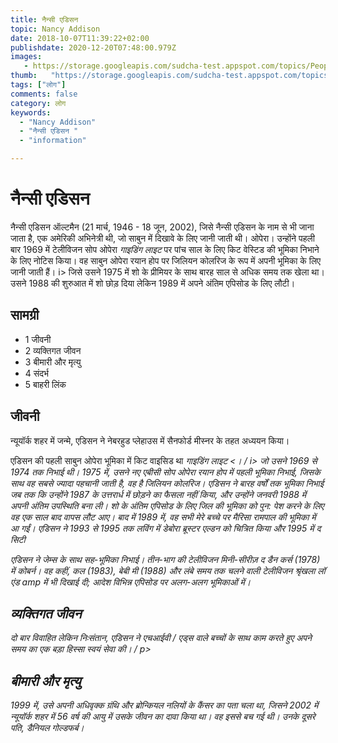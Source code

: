 ```yaml
---
title: नैन्सी एडिसन 
topic: Nancy Addison
date: 2018-10-07T11:39:22+02:00
publishdate: 2020-12-20T07:48:00.979Z
images: 
   - https://storage.googleapis.com/sudcha-test.appspot.com/topics/People/nancy_addison/1.jpeg
thumb:   "https://storage.googleapis.com/sudcha-test.appspot.com/topics/People/nancy_addison/thumb.jpeg"
tags: ["लोग"]
comments: false
category: लोग
keywords: 
  - "Nancy Addison"
  - "नैन्सी एडिसन "
  - "information"

---
```

<h1> नैन्सी एडिसन </h1> <p> </p> <p> नैन्सी एडिसन ऑल्टमैन (21 मार्च, 1946 - 18 जून, 2002), जिसे नैन्सी एडिसन के नाम से भी जाना जाता है, एक अमेरिकी अभिनेत्री थी, जो साबुन में दिखावे के लिए जानी जाती थी। ओपेरा। उन्होंने पहली बार 1969 में टेलीविजन सोप ओपेरा <i> गाइडिंग लाइट </i> पर पांच साल के लिए किट वेस्टिड की भूमिका निभाने के लिए नोटिस किया। वह साबुन ओपेरा </i> रयान होप </b> पर जिलियन कोलरिज के रूप में अपनी भूमिका के लिए जानी जाती हैं। i> जिसे उसने 1975 में शो के प्रीमियर के साथ बारह साल से अधिक समय तक खेला था। उसने 1988 की शुरुआत में शो छोड़ दिया लेकिन 1989 में अपने अंतिम एपिसोड के लिए लौटी। </p> <h2> सामग्री </h2> <ul> <li > 1 जीवनी </li> <li> 2 व्यक्तिगत जीवन </li> <li> 3 बीमारी और मृत्यु </li> <li> 4 संदर्भ </li> <li> 5 बाहरी लिंक </li> </ul > <h2> जीवनी </h2> <p> न्यूयॉर्क शहर में जन्मे, एडिसन ने नेबरहुड प्लेहाउस में सैनफोर्ड मीस्नर के तहत अध्ययन किया। </p> <p> एडिसन की पहली साबुन ओपेरा भूमिका में किट वाइसिड था <i> गाइडिंग लाइट <। / i> जो उसने 1969 से 1974 तक निभाई थी। 1975 में, उसने नए एबीसी सोप ओपेरा <i> रयान होप </i> में पहली भूमिका निभाई, जिसके साथ वह सबसे ज्यादा पहचानी जाती है, वह है जिलियन कोलरिज। एडिसन ने बारह वर्षों तक भूमिका निभाई जब तक कि उन्होंने 1987 के उत्तरार्ध में छोड़ने का फैसला नहीं किया, और उन्होंने जनवरी 1988 में अपनी अंतिम उपस्थिति बना ली। शो के अंतिम एपिसोड के लिए जिल की भूमिका को पुन: पेश करने के लिए वह एक साल बाद वापस लौट आए। बाद में 1989 में, वह <i> सभी मेरे बच्चे </i> पर मैरिसा रामपाल की भूमिका में आ गईं। एडिसन ने 1993 से 1995 तक <i> लविंग </i> में डेबोरा ब्रूस्टर एल्डन को चित्रित किया और 1995 में <i> द सिटी </i> </p> <p> एडिसन ने जेम्स के साथ सह-भूमिका निभाई। तीन-भाग की टेलीविजन मिनी-सीरीज़ <i> द डैन कर्स </i> (1978) में कोबर्न। वह <i> कहीं, कल </i> (1983), <i> बेबी मी </i> (1988) और लंबे समय तक चलने वाली टेलीविजन श्रृंखला <i> लॉ एंड amp में भी दिखाई दी; आदेश </i> विभिन्न एपिसोड पर अलग-अलग भूमिकाओं में। </p> <h2> व्यक्तिगत जीवन </h2> <p> दो बार विवाहित लेकिन निःसंतान, एडिसन ने एचआईवी / एड्स वाले बच्चों के साथ काम करते हुए अपने समय का एक बड़ा हिस्सा स्वयं सेवा की। / p> <h2> बीमारी और मृत्यु </h2> <p> 1999 में, उसे अपनी अधिवृक्क ग्रंथि और ब्रोन्कियल नलियों के कैंसर का पता चला था, जिसने 2002 में न्यूयॉर्क शहर में 56 वर्ष की आयु में उसके जीवन का दावा किया था। वह इससे बच गई थी। उनके दूसरे पति, डैनियल गोल्डफर्ब। </p> 